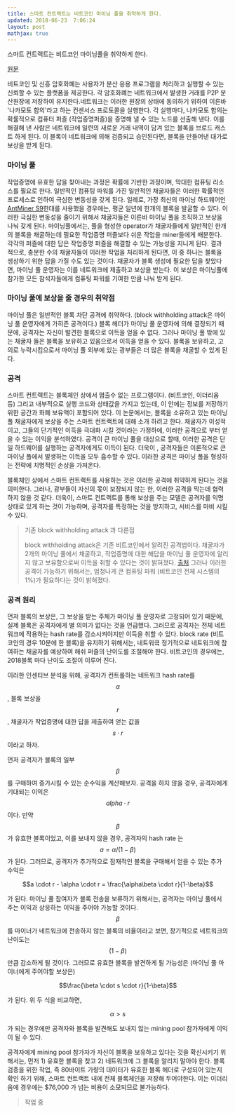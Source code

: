 ```yaml
---
title: 스마트 컨트랙트는 비트코인 마이닝 풀을 취약하게 한다.
updated: 2018-06-23  7:06:24
layout: post
mathjax: true
---
```


스마트 컨트랙트는 비트코인 마이닝풀을 취약하게 한다.

[원문](http://fc17.ifca.ai/bitcoin/papers/bitcoin17-final38.pdf)

비트코인 및 신흥 암호화폐는 사용자가 분산 응용 프로그램을 처리하고 실행할 수 있는 신뢰할 수 있는 플랫폼을 제공한다. 각 암호화폐는 네트워크에서 발생한 거래를 P2P 분산원장에 저장하여 유지한다.네트워크는 이러한 원장의 상태에 동의하기 위하여 이른바 '나카모토 합의'라고 하는 컨센서스 프로토콜을 실행한다. 각 실행마다, 나카모토 합의는 확률적으로 컴퓨터 퍼즐 (작업증명퍼즐)을 증명해 낼 수 있는 노드를 선출해 낸다. 이를 해결해 낸 사람은 네트워크에 일련의 새로운 거래 내역이 담겨 있는 블록을 브로드 캐스트 하게 된다. 이 블록이 네트워크에 의해 검증되고 승인된다면, 블록을 만들어낸 대가로 보상을 받게 된다.

### 마이닝 풀

작업증명에 유효한 답을 찾아내는 과정은 확률에 기반한 과정이며, 막대한 컴퓨팅 리소스를 필요로 한다. 일반적인 컴퓨팅 파워를 가진 일반적인 채굴자들은 이러한 확률적인 프로세스로 인하여 극심한 변동성을 갖게 된다. 일례로, 가장 최신의 마이닝 하드웨어인 [AntMiner S9](https://www.buybitcoinworldwide.com/mining/hardware/antminer-s9/)한대를 사용했을 경우에는, 평균 일년에 한개의 블록을 발굴할 수 있다. 이러한 극심한 변동성을 줄이기 위해서 채굴자들은 이른바 마이닝 풀을 조직하고 보상을 나눠 갖게 된다. 마이닝풀에서는, 풀을 형성한 operator가 채굴자들에게 일반적인 한개의 블록을 채굴하는데 필요한 작업증명 퍼즐보다 쉬운 작업을 miner들에게 배분한다. 각각의 퍼즐에 대한 답은 작업증명 퍼즐을 해결할 수 있는 가능성을 지니게 된다. 결과 적으로, 충분한 수의 채굴자들이 이러한 작업을 처리하게 된다면, 이 중 하나는 블록을 생상하기 위한 답을 가질 수도 있는 것이다. 채굴자가 블록 생성에 필요한 답을 찾았다면, 마이닝 풀 운영자는 이를 네트워크에 제출하고 보상을 받는다. 이 보상은 마이닝풀에 참가한 모든 참석자들에게 컴퓨팅 파워를 기여한 만큼 나눠 받게 된다.

### 마이닝 풀에 보상을 줄 경우의 취약점

마이닝 풀은 일반적인 블록 차단 공격에 취약하다. (block withholding attack은 마이닝 풀 운영자에게 가히즌 공격이다.) 블록 헤더가 마이닝 풀 운영자에 의해 결정되기 때문에, 공격자는 자신이 발견한 블록으로 이득을 얻을 수 없다. 그러나 마이닝 풀 밖에 있는 채굴자 들은 블록을 보유하고 있음으로서 이득을 얻을 수 있다. 블록을 보유하고, 고의로 누락시킴으로서 마이닝 풀 외부에 있는 광부들은 더 많은 블록을 채굴할 수 있게 된다.

### 공격

스마트 컨트랙트는 블록체인 상에서 멈출수 없는 프로그램이다. (비트코인, 이더리움 등) 그리고 내부적으로 실행 코드와 상태값을 가지고 있는데, 이 안에는 정보를 저장하기 위한 공간과 화폐 보유액이 포함되어 있다. 이 논문에서는, 블록을 소유하고 있는 마이닝 풀 채굴자에게 보상을 주는 스마트 컨트랙트에 대해 소개 하려고 한다. 채굴자가 이성적이고, 그들의 단기적인 이득을 극대화 시킬 것이라는 가정하에, 이러한 공격으로 부터 얻을 수 있는 이익을 분석하였다. 공격이 큰 마이닝 풀을 대상으로 할때, 이러한 공격은 단일 하드웨어를 실행하는 공격자에게도 이득이 된다. 더욱이 , 공격자들은 이론적으로 큰 마이닝 풀에서 발생하는 이득을 모두 흡수할 수 있다. 이러한 공격은 마이닝 풀을 형성하는 전략에 치명적인 손상을 가져온다.

블록체인 상에서 스마트 컨트랙트를 사용하는 것은 이러한 공격에 취약하게 된다는 것을 의미한다. 그러나, 광부들이 자신의 몫이 보장되지 않는 한, 이러한 공격을 막는데 협력하지 않을 것 같다. 더욱이, 스마트 컨트랙트를 통해 보상을 주는 모델은 공격자를 익명상태로 있게 하는 것이 가능하며, 공격자를 특정하는 것을 방지하고, 서비스를 마비 시킬 수 있다.


> 기존 block withholding attack 과 다른점
>
> block withholding attack은 기존 비트코인에서 알려진 공격법이다. 채굴자가 2개의 마이닝 풀에서 채굴하고, 작업증명에 대한 해답을 마이닝 풀 운영자에 알리지 않고 보유함으로써 이득을 취할 수 있다는 것이 밝혀졌다. [출처](https://arxiv.org/pdf/1402.1718.pdf) 그러나 이러한 공격이 가능하기 위해서는, 엄청나게 큰 컴퓨팅 파워 (비트코인 전체 시스템의 1%)가 필요하다는 것이 밝혀졌다.


### 공격 원리

먼저 블록의 보상은, 그 보상을 받는 주체가 마이닝 풀 운영자로 고정되어 있기 때문에, 실제 블록은 공격자에게 별 의미가 없다는 것을 언급했다. 그러므로 공격자는 전체 네트워크에 작용하는 hash rate를 감소시켜야지만 이득을 취할 수 있다. block rate (비트코인의 경우 10분에 한 블록)을 유지하기 위해서는, 네트워킄 정기적으로 네트워크에 참여하는 채굴자를 예상하여 해쉬 퍼즐의 난이도를 조절해야 한다. 비트코인의 경우에는, 2018블록 마다 난이도 조절이 이루어 진다.

이러한 인센티브 분석을 위해, 공격자가 컨트롤하는 네트워크 hash rate를 $$\alpha$$, 블록 보상을 $$r$$, 채굴자가 작업증명에 대한 답을 제출하여 얻는 값을 $$s \cdot r$$이라고 하자.

먼저 공격자가 블록의 일부 $$\beta$$ 를 구매하여 증가시킬 수 있는 순수익을 계산해보자. 공격을 하지 않을 경우, 공격자에게 기대되는 이익은 $$alpha \cdot r$$ 이다. 만약 $$\beta$$가 유효한 블록이었고, 이를 보내지 않을 경우, 공격자의 hash rate 는 $$a = \alpha /(1-\beta)$$ 가 된다. 그러므로, 공격자가 추가적으로 잠재적인 블록을 구매해서 얻을 수 있는 추가 수익은

$$a \cdot r - \alpha \cdot r = \frac{\alpha\beta \cdot r}{1-\beta}$$

가 된다. 마이닝 풀 참여자가 블록 전송을 보류하기 위해서는, 공격자는 마이닝 풀에서 주는 이익과 상응하는 이익을 주어야 가능할 것이다. $$\beta$$를 마이너가 네트워크에 전송하지 않는 블록의 비율이라고 보면, 장기적으로 네트워크의 난이도는 $$(1-\beta)$$ 만큼 감소하게 될 것이다. 그러므로 유효한 블록을 발견하게 될 가능성은 (마이닝 풀 마이너에게 주어야할 보상은)

$$\frac{\beta \cdot s \cdot r}{1-\beta}$$

가 된다. 위 두 식을 비교하면,

$$\alpha > s$$

가 되는 경우에만 공격자와 블록을 발견해도 보내지 않는 mining pool 참가자에게 이익이 될 수 있다.

공격자에게 mining pool 참가자가 자신이 블록을 보유하고 있다는 것을 확신시키기 위해서는, 먼저 1) 유효한 블록을 찾고 2) 네트워크에 그 블록을 알리지 말아야 한다. 블록 검증을 위한 작업, 즉 80바이트 가량의 데이터가 유효한 블록 헤더로 구성되어 있는지 확인 하기 위해, 스마트 컨트랙트 내에 전체 블록체인을 저장해 두어야한다. 이는 이더리움에 경우에는 $76,000 가 넘는 비용이 소모되므로 불가능하다.

> 작업 중

